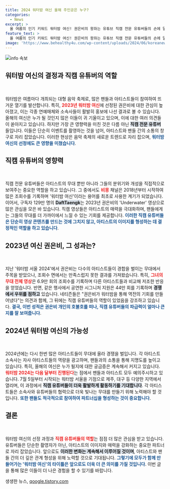 ```yaml
---
title: 2024 워터밤 여신 올해 주인공은 누구?
categories:
  - News
excerpt: >
  올 여름의 인기 키워드 워터밤 여신! 권은비의 왕좌는 유튜브 직캠 전문 유튜버들의 손에 달렸다. 누가 진정한 여신이 될 것인지, 2024년 시즌이 기대된다!
feature_text: >
  올 여름의 인기 키워드 워터밤 여신! 권은비의 왕좌는 유튜브 직캠 전문 유튜버들의 손에 달렸다. 누가 진정한 여신이 될 것인지, 2024년 시즌이 기대된다!
image: 'https://www.behealthy4u.com/wp-content/uploads/2024/06/koreanews.jpg'
---
```


<p><img src="https://www.behealthy4u.com/wp-content/uploads/2024/06/koreanews.jpg" alt="info 속보" /></p>

<h2 data-ke-size="size26">워터밤 여신의 결정과 직캠 유튜버의 역할</h2>

<p data-ke-size="size16">&nbsp;</p>

<p>워터밤은 여름마다 개최되는 대형 음악 축제로, 많은 팬들과 아티스트들이 참여하여 뜨거운 열기를 발산합니다. 특히, <b><span style="color: #ee2323;">2023년 워터밤 여신</span></b>에 선정된 권은비에 대한 관심이 높아졌고, 이는 각종 연예매체와 소속사들이 활발히 홍보에 나선 결과로 볼 수 있습니다. 올해의 여신은 누가 될 것인지 많은 이들이 귀 기울이고 있으며, 이에 대한 여러 의견들이 쏟아지고 있습니다. 하지만 가장 큰 영향력을 미친 것은 다름 아닌 <b><span style="background-color: #21538527;">직캠 전문 유튜버</span></b>들입니다. 이들은 단순히 이벤트를 촬영하는 것을 넘어, 아티스트와 팬들 간의 소통의 창구로 자리 잡았습니다. 이러한 현상은 음악 축제의 새로운 트렌드로 자리 잡으며, <b><span style="color: #1a5490;">워터밤 여신의 선정에도 큰 영향을 미쳤습니다</span></b>.</p>

<h2 data-ke-size="size26">직캠 유튜버의 영향력</h2>

<p data-ke-size="size16">&nbsp;</p>

<p>직캠 전문 유튜버들은 아티스트의 무대 뿐만 아니라 그들의 분위기와 개성을 직접적으로 보여주는 중요한 역할을 하고 있습니다. 그 중에서도 <b><span style="color: #ee2323;">비몽</span></b> 채널은 2018년부터 시작하여 많은 조회수를 기록하며 '워터밤 여신'이라는 용어를 최초로 사용한 계기가 되었습니다. 이어서, 구독자 129만 명의 <b><span style="background-color: #21538527;">DaftTaengk</span></b>는 2023년 권은비의 'Underwater' 영상으로 많은 관심을 모은 바 있습니다. 직캠 영상들은 아티스트의 매력을 극대화하며, 팬들에게는 그들의 무대를 더 가까이에서 느낄 수 있는 기회를 제공합니다. <b><span style="color: #1a5490;">이러한 직캠 유튜버들은 단순히 영상 콘텐츠를 만드는 것에 그치지 않고, 아티스트의 이미지를 형성하는 데 결정적인 역할을 하고 있습니다</span></b>.</p>

<h2 data-ke-size="size26">2023년 여신 권은비, 그 성과는?</h2>

<p data-ke-size="size16">&nbsp;</p>

<p>지난 '워터밤 서울 2024'에서 권은비는 다수의 아티스트들이 경합을 벌이는 무대에서 주목을 받았으나, 조회수 면에서는 만족스럽지 못한 결과를 가져왔습니다. 특히, <b><span style="color: #ee2323;">그녀의 무대 전체 영상</span></b>은 6.9만 회의 조회수를 기록하며 다른 아티스트들과 비교해 저조한 반응을 얻었습니다. 반면, 같은 행사에서 공연한 시그니처 지원은 44만 회를 기록하며 <b><span style="background-color: #21538527;">경쟁에서 우위를 점하고</span></b> 있습니다. 네티즌들은 "권은비가 워터밤을 통해 역전의 기회를 만들어냈다"는 의견과 함께, 그 뒤에는 직캠 유튜버들의 역할이 있었음을 강조하고 있습니다. <b><span style="color: #1a5490;">결국, 이번 성적은 권은비 개인의 호불호를 떠나, 직캠 유튜버들의 파급력이 얼마나 큰지를 잘 보여줍니다</span></b>.</p>

<h2 data-ke-size="size26">2024년 워터밤 여신의 가능성</h2>

<p data-ke-size="size16">&nbsp;</p>

<p>2024년에는 다시 한번 많은 아티스트들이 무대에 올라 경쟁을 벌입니다. 각 아티스트 소속사는 자사 아티스트들의 역량을 광고하며, 팬들과의 소통을 통해 지명도를 높이고 있습니다. 특히, 올해의 여신은 누가 될지에 대한 궁금증은 계속해서 커지고 있습니다. <b><span style="color: #ee2323;">워터밤 2024는 다음 달부터 진행된다</span></b>는 점에서 팬들과 아티스트 모두 예의주시하고 있습니다. 7월 5일부터 시작되는 워터밤 서울을 기점으로 제주, 대구 등 다양한 지역에서 열리며, 이 과정에서 <b><span style="background-color: #21538527;">직캠 유튜버들이 더욱 활발하게 활동하기를 기대합니다</span></b>. 각 아티스트들은 소속사와 유튜버들의 협력으로 더욱 빛나는 무대를 만들기 위해 노력해야 할 것입니다. <b><span style="color: #1a5490;">또한 팬들도 적극적으로 참여하여 파트너십을 형성하는 것이 중요합니다</span></b>.</p>

<h2 data-ke-size="size26">결론</h2>

<p data-ke-size="size16">&nbsp;</p>

<p>워터밤 여신의 선정 과정과 <b><span style="color: #ee2323;">직캠 유튜버들의 역할</span></b>는 점점 더 많은 관심을 받고 있습니다. 유튜버들은 단순한 촬영자가 아닌, 아티스트의 이미지와 매력을 강화하는 중요한 파트너로 자리 잡았습니다. 앞으로도 <b><span style="background-color: #21538527;">이러한 변화는 계속해서 이루어질 것이며</span></b>, 아티스트와 팬들 간의 더 깊은 관계 형성을 위해 노력할 것으로 기대됩니다. <b><span style="color: #1a5490;">그렇기에 모두가 함께 만들어가는 '워터밤 여신'의 타이틀은 앞으로도 더욱 더 큰 의미를 가질 것입니다</span></b>. 이번 글을 통해 많은 이들이 더 나은 경험을 할 수 있기를 바랍니다.</p>
생생한 뉴스, <a href="https://qoogle.tistory.com" rel="dofollow">qoogle.tistory.com</a>


